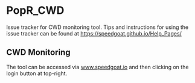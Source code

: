 # PopR_CWD
Issue tracker for CWD monitoring tool. Tips and instructions for using the issue tracker can be found at https://speedgoat.github.io/Help_Pages/

## CWD Monitoring
The tool can be accessed via www.speedgoat.io and then clicking on the login button at top-right.

